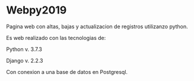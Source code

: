 # Webpy2019
Pagina web con altas, bajas y actualizacion de registros utilizanzo python.

Es web realizado con las tecnologias de:

Python v. 3.7.3

Django v. 2.2.3

Con conexion a una base de datos en Postgresql.
